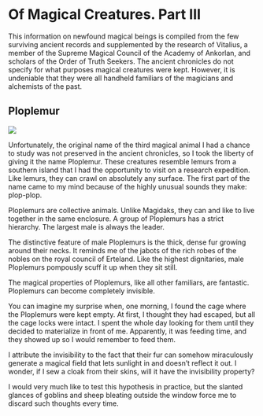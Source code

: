 # Of Magical Creatures. Part III

This information on newfound magical beings is compiled from the few surviving ancient records and supplemented by the research of Vitalius, a member of the Supreme Magical Council of the Academy of Ankorlan, and scholars of the Order of Truth Seekers. The ancient chronicles do not specify for what purposes magical creatures were kept. However, it is undeniable that they were all handheld familiars of the magicians and alchemists of the past.

## Ploplemur

![](lyaplemur.2x.png)

Unfortunately, the original name of the third magical animal I had a chance to study was not preserved in the ancient chronicles, so I took the liberty of giving it the name Ploplemur. These creatures resemble lemurs from a southern island that I had the opportunity to visit on a research expedition. Like lemurs, they can crawl on absolutely any surface. The first part of the name came to my mind because of the highly unusual sounds they make: plop-plop.

Ploplemurs are collective animals. Unlike Magidaks, they can and like to live together in the same enclosure. A group of Ploplemurs has a strict hierarchy. The largest male is always the leader.

The distinctive feature of male Ploplemurs is the thick, dense fur growing around their necks. It reminds me of the jabots of the rich robes of the nobles on the royal council of Erteland. Like the highest dignitaries, male Ploplemurs pompously scuff it up when they sit still.

The magical properties of Ploplemurs, like all other familiars, are fantastic. Ploplemurs can become completely invisible.

You can imagine my surprise when, one morning, I found the cage where the Ploplemurs were kept empty. At first, I thought they had escaped, but all the cage locks were intact. I spent the whole day looking for them until they decided to materialize in front of me. Apparently, it was feeding time, and they showed up so I would remember to feed them.

I attribute the invisibility to the fact that their fur can somehow miraculously generate a magical field that lets sunlight in and doesn’t reflect it out. I wonder, if I sew a cloak from their skins, will it have the invisibility property?

I would very much like to test this hypothesis in practice, but the slanted glances of goblins and sheep bleating outside the window force me to discard such thoughts every time.